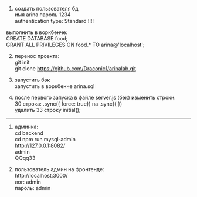 1. создать пользователя бд  
  имя arina пароль 1234  
  authentication type: Standard !!!!  
  
  выполнить в воркбенче:  
  CREATE DATABASE food;  
  GRANT ALL PRIVILEGES ON food.* TO arina@'localhost';  

2. перенос проекта:  
  git init  
  git clone https://github.com/Draconic1/arinalab.git  

3. запустить бэк  
  запустить в воркбенче arina.sql  
 
4. после первого запуска в файле server.js (бэк)  изменить строки:  
  30 строка: .sync({ force: true}) на  .sync({ })  
  удалить 33 строку  initial();

______________________________

1. админка:  
  cd backend  
  cd npm run mysql-admin  
  http://127.0.0.1:8082/  
  admin  
  QQqq33  

2. пользователь админ на фронтенде:  
  http://localhost:3000/  
  лог: admin  
  пароль: admin  
